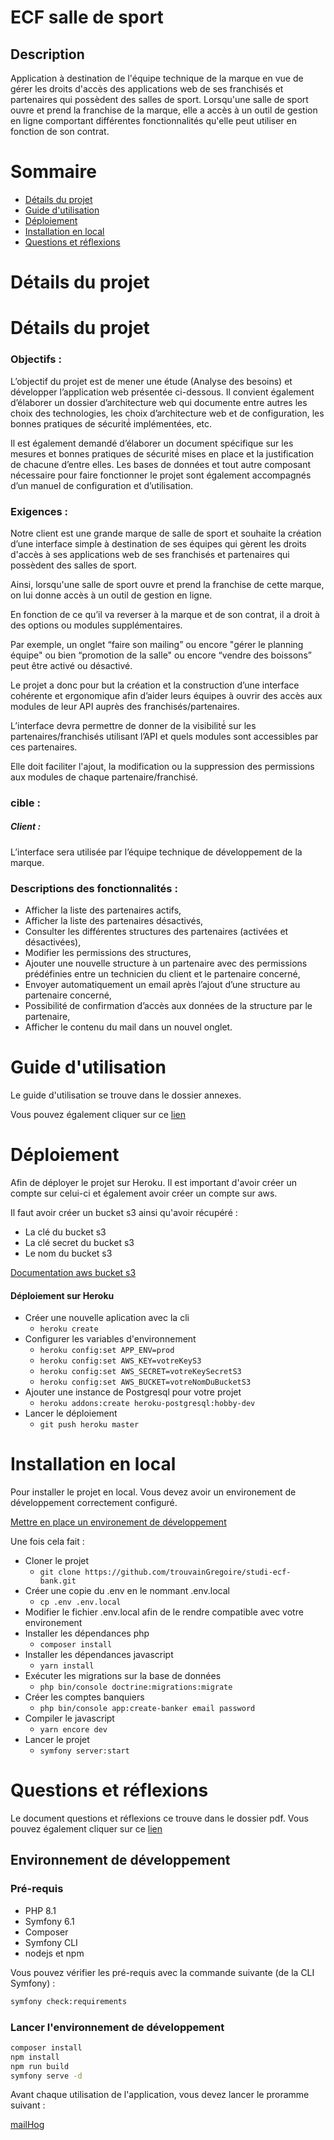 # ECF salle de sport

## Description

Application à destination de l'équipe technique de la marque en vue de gérer les droits d'accès des applications web de
ses franchisés et partenaires qui possèdent des salles de sport.
Lorsqu'une salle de sport ouvre et prend la franchise de la marque, elle a accès à un outil de gestion en ligne
comportant différentes fonctionnalités qu'elle peut utiliser en fonction de son contrat.


Sommaire
=========

<!--ts-->

* [Détails du projet](#details-du-projet)
* [Guide d'utilisation](#guide-dutilisation)
* [Déploiement](#déploiement)
* [Installation en local](#installation-en-local)
* [Questions et réflexions](#questions-et-reflexions)

<!--te-->

Détails du projet
=========


Détails du projet
=========

### Objectifs :

L’objectif du projet est de mener une étude (Analyse des besoins) et développer l’application web présentée ci-dessous.
Il convient également d’élaborer un dossier d’architecture web qui documente entre autres les choix des technologies,
les choix d’architecture web et de configuration, les bonnes pratiques de sécurité́ implémentées, etc.

Il est également demandé d’élaborer un document spécifique sur les mesures et bonnes pratiques de sécurité́ mises en
place et la justification de chacune d’entre elles. Les bases de données et tout autre composant nécessaire pour faire
fonctionner le projet sont également accompagnés d’un manuel de configuration et d’utilisation.

### Exigences :

Notre client est une grande marque de salle de sport et souhaite la création d’une interface simple à destination de ses
équipes qui gèrent les droits d'accès à ses applications web de ses franchisés et partenaires qui possèdent des salles
de sport.

Ainsi, lorsqu'une salle de sport ouvre et prend la franchise de cette marque, on lui donne accès à un outil de gestion
en ligne.

En fonction de ce qu’il va reverser à la marque et de son contrat, il a droit à des options ou modules supplémentaires.

Par exemple, un onglet “faire son mailing” ou encore "gérer le planning équipe" ou bien “promotion de la salle" ou
encore “vendre des boissons” peut être activé ou désactivé.

Le projet a donc pour but la création et la construction d’une interface cohérente et ergonomique afin d’aider leurs
équipes à ouvrir des accès aux modules de leur API auprès des franchisés/partenaires.

L’interface devra permettre de donner de la visibilité́ sur les partenaires/franchisés utilisant l’API et quels modules
sont accessibles par ces partenaires.

Elle doit faciliter l'ajout, la modification ou la suppression des permissions aux modules de chaque
partenaire/franchisé.

### cible :

##### Client :

L’interface sera utilisée par l’équipe technique de développement de la marque.

### Descriptions des fonctionnalités :

- Afficher la liste des partenaires actifs,
- Afficher la liste des partenaires désactivés,
- Consulter les différentes structures des partenaires (activées et désactivées),
- Modifier les permissions des structures,
- Ajouter une nouvelle structure à un partenaire avec des permissions prédéfinies entre un technicien du client et le
  partenaire concerné,
- Envoyer automatiquement un email après l’ajout d’une structure au partenaire concerné,
- Possibilité de confirmation d’accès aux données de la structure par le partenaire,
- Afficher le contenu du mail dans un nouvel onglet.

Guide d'utilisation
=========
Le guide d'utilisation se trouve dans le dossier annexes.

Vous pouvez également cliquer sur
ce [lien]()

Déploiement
=========
Afin de déployer le projet sur Heroku. Il est important d'avoir créer un compte sur celui-ci et également avoir créer un
compte sur aws.

Il faut avoir créer un bucket s3 ainsi qu'avoir récupéré :

* La clé du bucket s3
* La clé secret du bucket s3
* Le nom du bucket s3

[Documentation aws bucket s3](https://docs.aws.amazon.com/fr_fr/AmazonS3/latest/dev/UsingBucket.html)

#### Déploiement sur Heroku

* Créer une nouvelle aplication avec la cli
    * ````heroku create````
* Configurer les variables d'environnement
    * ```heroku config:set APP_ENV=prod```
    * ```heroku config:set AWS_KEY=votreKeyS3```
    * ```heroku config:set AWS_SECRET=votreKeySecretS3```
    * ```heroku config:set AWS_BUCKET=votreNomDuBucketS3```
* Ajouter une instance de Postgresql pour votre projet
    * ```heroku addons:create heroku-postgresql:hobby-dev```
* Lancer le déploiement
    * ```git push heroku master```

Installation en local
====================

Pour installer le projet en local. Vous devez avoir un environement de développement correctement configuré.

[Mettre en place un environement de développement](https://symfony.com/doc/current/setup.html)

Une fois cela fait :

* Cloner le projet
    * ````git clone https://github.com/trouvainGregoire/studi-ecf-bank.git````
* Créer une copie du .env en le nommant .env.local
    * ````cp .env .env.local````
* Modifier le fichier .env.local afin de le rendre compatible avec votre environement
* Installer les dépendances php
    * ````composer install````
* Installer les dépendances javascript
    * ````yarn install````
* Exécuter les migrations sur la base de données
    * ```php bin/console doctrine:migrations:migrate```
* Créer les comptes banquiers
    * ````php bin/console app:create-banker email password````
* Compiler le javascript
    * ````yarn encore dev````
* Lancer le projet
    * ````symfony server:start````

Questions et réflexions
=========
Le document questions et réflexions ce trouve dans le dossier pdf.
Vous pouvez également cliquer sur
ce [lien](https://github.com/trouvainGregoire/studi-ecf-bank/blob/master/pdf/Questions%20et%20R%C3%A9ponses%20-%20ECF%20Banque.pdf)

## Environnement de développement

### Pré-requis

* PHP 8.1
* Symfony 6.1
* Composer
* Symfony CLI
* nodejs et npm

Vous pouvez vérifier les pré-requis avec la commande suivante (de la CLI Symfony) :

```bash
symfony check:requirements
```

### Lancer l'environnement de développement

```bash
composer install
npm install
npm run build
symfony serve -d
```

Avant chaque utilisation de l'application, vous devez lancer le proramme suivant :

[mailHog](https://github.com/mailhog/MailHog/releases/tag/v1.0.1)
